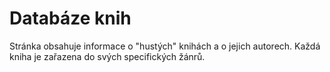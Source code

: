 # Databáze knih
Stránka obsahuje informace o "hustých" knihách a o jejich autorech. Každá kniha je zařazena do svých specifických žánrů. 